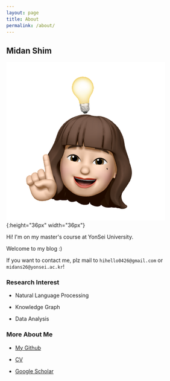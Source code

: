 ```yaml
---
layout: page
title: About
permalink: /about/
---
```



## Midan Shim

![fig](statics/midan_.png){:height="36px" width="36px"}

Hi! I'm on my master's course at YonSei University.

Welcome to my blog :)

If you want to contact me, plz mail to `hihello0426@gmail.com` or `midans26@yonsei.ac.kr`!


### Research Interest

- Natural Language Processing

- Knowledge Graph

- Data Analysis



### More About Me

- [My Github](https://github.com/midannii)

- [CV](https://mydann.notion.site/Midan-Shim-115ea6cdbf7c46e096a79f04c4baa29d)

- [Google Scholar](https://scholar.google.co.kr/citations?user=midanshim)
